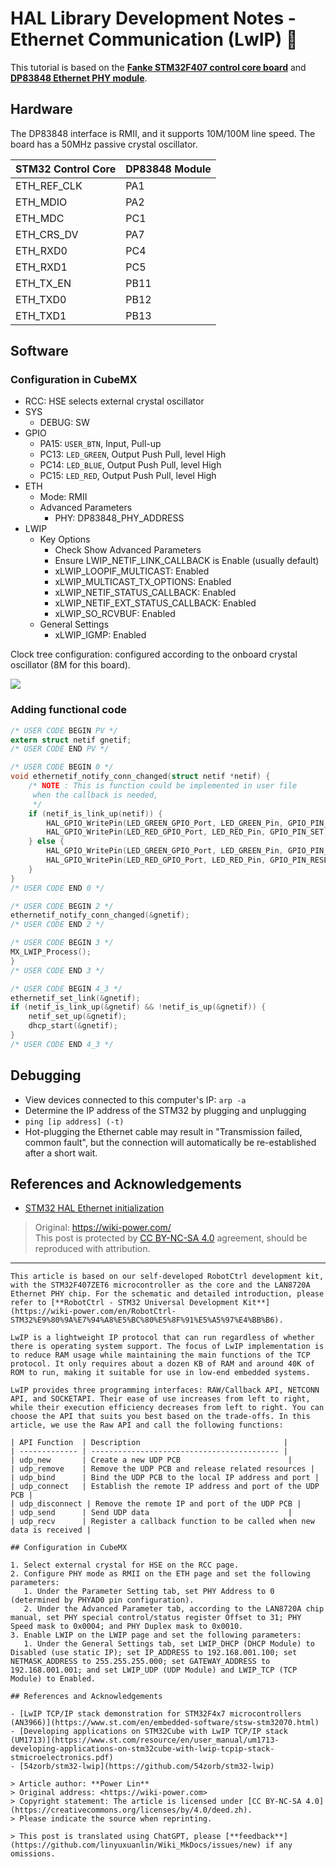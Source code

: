 # HAL Library Development Notes - Ethernet Communication (LwIP) 🚧

This tutorial is based on the [**Fanke STM32F407 control core board**](https://item.taobao.com/item.htm?spm=a230r.1.14.16.57314534365ZlN&id=569068950037&ns=1&abbucket=4#detail) and [**DP83848 Ethernet PHY module**](https://item.taobao.com/item.htm?spm=a230r.1.14.1.38df5bd3YTS6rE&id=12873819988&ns=1&abbucket=4#detail).

## Hardware

The DP83848 interface is RMII, and it supports 10M/100M line speed. The board has a 50MHz passive crystal oscillator.

| STM32 Control Core | DP83848 Module |
| ----------- | ------------ |
| ETH_REF_CLK | PA1          |
| ETH_MDIO    | PA2          |
| ETH_MDC     | PC1          |
| ETH_CRS_DV  | PA7          |
| ETH_RXD0    | PC4          |
| ETH_RXD1    | PC5          |
| ETH_TX_EN   | PB11         |
| ETH_TXD0    | PB12         |
| ETH_TXD1    | PB13         |

## Software

### Configuration in CubeMX

- RCC: HSE selects external crystal oscillator
- SYS
  - DEBUG: SW
- GPIO
  - PA15: `USER_BTN`, Input, Pull-up
  - PC13: `LED_GREEN`, Output Push Pull, level High
  - PC14: `LED_BLUE`, Output Push Pull, level High
  - PC15: `LED_RED`, Output Push Pull, level High
- ETH
  - Mode: RMII
  - Advanced Parameters
    - PHY: DP83848_PHY_ADDRESS
- LWIP
  - Key Options
    - Check Show Advanced Parameters
    - Ensure LWIP_NETIF_LINK_CALLBACK is Enable (usually default)
    - xLWIP_LOOPIF_MULTICAST: Enabled
    - xLWIP_MULTICAST_TX_OPTIONS: Enabled
    - xLWIP_NETIF_STATUS_CALLBACK: Enabled
    - xLWIP_NETIF_EXT_STATUS_CALLBACK: Enabled
    - xLWIP_SO_RCVBUF: Enabled
  - General Settings
    - xLWIP_IGMP: Enabled

Clock tree configuration: configured according to the onboard crystal oscillator (8M for this board).

![](https://f004.backblazeb2.com/file/wiki-media/img/20220702145310.png)

### Adding functional code

```c title="main.c"
/* USER CODE BEGIN PV */
extern struct netif gnetif;
/* USER CODE END PV */

/* USER CODE BEGIN 0 */
void ethernetif_notify_conn_changed(struct netif *netif) {
	/* NOTE : This is function could be implemented in user file
	 when the callback is needed,
	 */
	if (netif_is_link_up(netif)) {
		HAL_GPIO_WritePin(LED_GREEN_GPIO_Port, LED_GREEN_Pin, GPIO_PIN_RESET);
		HAL_GPIO_WritePin(LED_RED_GPIO_Port, LED_RED_Pin, GPIO_PIN_SET);
	} else {
		HAL_GPIO_WritePin(LED_GREEN_GPIO_Port, LED_GREEN_Pin, GPIO_PIN_SET);
		HAL_GPIO_WritePin(LED_RED_GPIO_Port, LED_RED_Pin, GPIO_PIN_RESET);
	}
}
/* USER CODE END 0 */

/* USER CODE BEGIN 2 */
ethernetif_notify_conn_changed(&gnetif);
/* USER CODE END 2 */

/* USER CODE BEGIN 3 */
MX_LWIP_Process();
}
/* USER CODE END 3 */
```

```c title="lwip.c"
/* USER CODE BEGIN 4_3 */
ethernetif_set_link(&gnetif);
if (netif_is_link_up(&gnetif) && !netif_is_up(&gnetif)) {
	netif_set_up(&gnetif);
	dhcp_start(&gnetif);
}
/* USER CODE END 4_3 */
```

## Debugging

- View devices connected to this computer's IP: `arp -a`
- Determine the IP address of the STM32 by plugging and unplugging
- `ping [ip address] (-t)`
- Hot-plugging the Ethernet cable may result in "Transmission failed, common fault", but the connection will automatically be re-established after a short wait.

## References and Acknowledgements

- [STM32 HAL Ethernet initialization](https://blog.naver.com/eziya76/221852430347)

> Original: <https://wiki-power.com/>  
> This post is protected by [CC BY-NC-SA 4.0](https://creativecommons.org/licenses/by/4.0/deed.en) agreement, should be reproduced with attribution.

---

```
This article is based on our self-developed RobotCtrl development kit, with the STM32F407ZET6 microcontroller as the core and the LAN8720A Ethernet PHY chip. For the schematic and detailed introduction, please refer to [**RobotCtrl - STM32 Universal Development Kit**](https://wiki-power.com/en/RobotCtrl-STM32%E9%80%9A%E7%94%A8%E5%BC%80%E5%8F%91%E5%A5%97%E4%BB%B6).

LwIP is a lightweight IP protocol that can run regardless of whether there is operating system support. The focus of LwIP implementation is to reduce RAM usage while maintaining the main functions of the TCP protocol. It only requires about a dozen KB of RAM and around 40K of ROM to run, making it suitable for use in low-end embedded systems.

LwIP provides three programming interfaces: RAW/Callback API, NETCONN API, and SOCKETAPI. Their ease of use increases from left to right, while their execution efficiency decreases from left to right. You can choose the API that suits you best based on the trade-offs. In this article, we use the Raw API and call the following functions:

| API Function  | Description                                |
| ------------- | ------------------------------------------ |
| udp_new       | Create a new UDP PCB                        |
| udp_remove    | Remove the UDP PCB and release related resources |
| udp_bind      | Bind the UDP PCB to the local IP address and port |
| udp_connect   | Establish the remote IP address and port of the UDP PCB |
| udp_disconnect | Remove the remote IP and port of the UDP PCB |
| udp_send      | Send UDP data                               |
| udp_recv      | Register a callback function to be called when new data is received |

## Configuration in CubeMX

1. Select external crystal for HSE on the RCC page.
2. Configure PHY mode as RMII on the ETH page and set the following parameters:
   1. Under the Parameter Setting tab, set PHY Address to 0 (determined by PHYAD0 pin configuration).
   2. Under the Advanced Parameter tab, according to the LAN8720A chip manual, set PHY special control/status register Offset to 31; PHY Speed mask to 0x0004; and PHY Duplex mask to 0x0010.
3. Enable LWIP on the LWIP page and set the following parameters:
   1. Under the General Settings tab, set LWIP_DHCP (DHCP Module) to Disabled (use static IP); set IP_ADDRESS to 192.168.001.100; set NETMASK_ADDRESS to 255.255.255.000; set GATEWAY_ADDRESS to 192.168.001.001; and set LWIP_UDP (UDP Module) and LWIP_TCP (TCP Module) to Enabled.

## References and Acknowledgements

- [LwIP TCP/IP stack demonstration for STM32F4x7 microcontrollers (AN3966)](https://www.st.com/en/embedded-software/stsw-stm32070.html)
- [Developing applications on STM32Cube with LwIP TCP/IP stack (UM1713)](https://www.st.com/resource/en/user_manual/um1713-developing-applications-on-stm32cube-with-lwip-tcpip-stack-stmicroelectronics.pdf)
- [54zorb/stm32-lwip](https://github.com/54zorb/stm32-lwip)

> Article author: **Power Lin**
> Original address: <https://wiki-power.com>
> Copyright statement: The article is licensed under [CC BY-NC-SA 4.0](https://creativecommons.org/licenses/by/4.0/deed.zh). 
> Please indicate the source when reprinting.

> This post is translated using ChatGPT, please [**feedback**](https://github.com/linyuxuanlin/Wiki_MkDocs/issues/new) if any omissions.